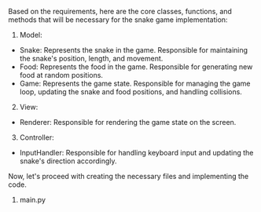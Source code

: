 Based on the requirements, here are the core classes, functions, and methods that will be necessary for the snake game implementation:

1. Model:
- Snake: Represents the snake in the game. Responsible for maintaining the snake's position, length, and movement.
- Food: Represents the food in the game. Responsible for generating new food at random positions.
- Game: Represents the game state. Responsible for managing the game loop, updating the snake and food positions, and handling collisions.

2. View:
- Renderer: Responsible for rendering the game state on the screen.

3. Controller:
- InputHandler: Responsible for handling keyboard input and updating the snake's direction accordingly.

Now, let's proceed with creating the necessary files and implementing the code.

1. main.py

